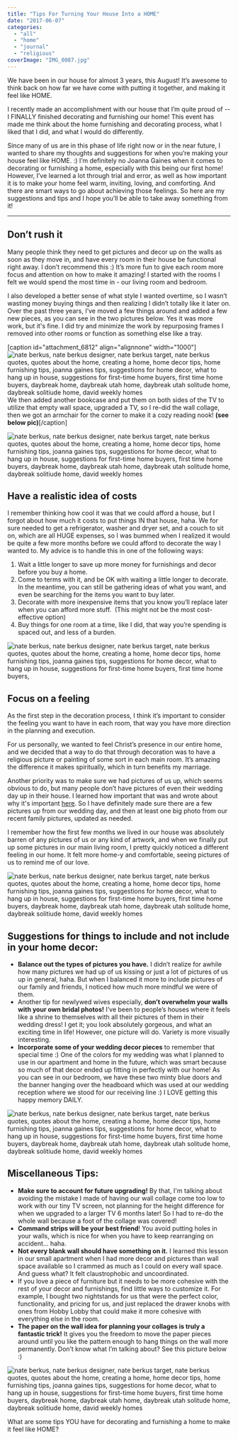 ```yaml
---
title: "Tips For Turning Your House Into a HOME"
date: "2017-06-07"
categories: 
  - "all"
  - "home"
  - "journal"
  - "religious"
coverImage: "IMG_0087.jpg"
---
```


We have been in our house for almost 3 years, this August! It’s awesome to think back on how far we have come with putting it together, and making it feel like HOME.

I recently made an accomplishment with our house that I’m quite proud of -- I FINALLY finished decorating and furnishing our home! This event has made me think about the home furnishing and decorating process, what I liked that I did, and what I would do differently.

Since many of us are in this phase of life right now or in the near future, I wanted to share my thoughts and suggestions for when you’re making your house feel like HOME. :) I’m definitely no Joanna Gaines when it comes to decorating or furnishing a home, especially with this being our first home! However, I’ve learned a lot through trial and error, as well as how important it is to make your home feel warm, inviting, loving, and comforting. And there are smart ways to go about achieving those feelings. So here are my suggestions and tips and I hope you’ll be able to take away something from it!

* * *

## Don’t rush it

Many people think they need to get pictures and decor up on the walls as soon as they move in, and have every room in their house be functional right away. I don’t recommend this :) It’s more fun to give each room more focus and attention on how to make it amazing! I started with the rooms I felt we would spend the most time in - our living room and bedroom.

I also developed a better sense of what style I wanted overtime, so I wasn’t wasting money buying things and then realizing I didn’t totally like it later on. Over the past three years, I’ve moved a few things around and added a few new pieces, as you can see in the two pictures below. Yes it was more work, but it's fine. I did try and minimize the work by repurposing frames I removed into other rooms or function as something else like a tray. 

\[caption id="attachment\_6812" align="alignnone" width="1000"\]![nate berkus, nate berkus designer, nate berkus target, nate berkus quotes, quotes about the home, creating a home, home decor tips, home furnishing tips, joanna gaines tips, suggestions for home decor, what to hang up in house, suggestions for first-time home buyers, first time home buyers, daybreak home, daybreak utah home, daybreak utah solitude home, daybreak solitiude home, david weekly homes](images/Circa-Summer-2015-.png) We then added another bookcase and put them on both sides of the TV to utilize that empty wall space, upgraded a TV, so I re-did the wall collage, then we got an armchair for the corner to make it a cozy reading nook! **(see below pic)**\[/caption\]

![nate berkus, nate berkus designer, nate berkus target, nate berkus quotes, quotes about the home, creating a home, home decor tips, home furnishing tips, joanna gaines tips, suggestions for home decor, what to hang up in house, suggestions for first-time home buyers, first time home buyers, daybreak home, daybreak utah home, daybreak utah solitude home, daybreak solitiude home, david weekly homes](images/Copy-of-Circa-Summer-2015-.png)

## Have a realistic idea of costs

I remember thinking how cool it was that we could afford a house, but I forgot about how much it costs to put things IN that house, haha. We for sure needed to get a refrigerator, washer and dryer set, and a couch to sit on, which are all HUGE expenses, so I was bummed when I realized it would be quite a few more months before we could afford to decorate the way I wanted to. My advice is to handle this in one of the following ways:

1. Wait a little longer to save up more money for furnishings and decor before you buy a home.
2. Come to terms with it, and be OK with waiting a little longer to decorate. In the meantime, you can still be gathering ideas of what you want, and even be searching for the items you want to buy later.
3. Decorate with more inexpensive items that you know you’ll replace later when you can afford more stuff.  (This might not be the most cost-effective option)
4. Buy things for one room at a time, like I did, that way you’re spending is spaced out, and less of a burden.

![nate berkus, nate berkus designer, nate berkus target, nate berkus quotes, quotes about the home, creating a home, home decor tips, home furnishing tips, joanna gaines tips, suggestions for home decor, what to hang up in house, suggestions for first-time home buyers, first time home buyers, ](images/nate-berkus-quote.png)

## Focus on a feeling

As the first step in the decoration process, I think it’s important to consider the feeling you want to have in each room, that way you have more direction in the planning and execution.

For us personally, we wanted to feel Christ’s presence in our entire home, and we decided that a way to do that through decoration was to have a religious picture or painting of some sort in each main room. It’s amazing the difference it makes spiritually, which in turn benefits my marriage.

Another priority was to make sure we had pictures of us up, which seems obvious to do, but many people don’t have pictures of even their wedding day up in their house. I learned how important that was and wrote about why it's important [here](https://freshlymarried.com/the-importance-of-family-photos/). So I have definitely made sure there are a few pictures up from our wedding day, and then at least one big photo from our recent family pictures, updated as needed.

I remember how the first few months we lived in our house was absolutely barren of any pictures of us or any kind of artwork, and when we finally put up some pictures in our main living room, I pretty quickly noticed a different feeling in our home. It felt more home-y and comfortable, seeing pictures of us to remind me of our love.

![nate berkus, nate berkus designer, nate berkus target, nate berkus quotes, quotes about the home, creating a home, home decor tips, home furnishing tips, joanna gaines tips, suggestions for home decor, what to hang up in house, suggestions for first-time home buyers, first time home buyers, daybreak home, daybreak utah home, daybreak utah solitude home, daybreak solitiude home, david weekly homes](images/IMG_0185.jpg)

## Suggestions for things to include and not include in your home decor:

- **Balance out the types of pictures you have.** I didn’t realize for awhile how many pictures we had up of us kissing or just a lot of pictures of us up in general, haha. But when I balanced it more to include pictures of our family and friends, I noticed how much more mindful we were of them. 
- Another tip for newlywed wives especially, **don’t overwhelm your walls with your own bridal photos!** I’ve been to people’s houses where it feels like a shrine to themselves with all their pictures of them in their wedding dress! I get it; you look absolutely gorgeous, and what an exciting time in life! However, one picture will do. Variety is more visually interesting.
- **Incorporate some of your wedding decor pieces** to remember that special time :) One of the colors for my wedding was what I planned to use in our apartment and home in the future, which was smart because so much of that decor ended up fitting in perfectly with our home! As you can see in our bedroom, we have these two minty blue doors and the banner hanging over the headboard which was used at our wedding reception where we stood for our receiving line :) I LOVE getting this happy memory DAILY.

![nate berkus, nate berkus designer, nate berkus target, nate berkus quotes, quotes about the home, creating a home, home decor tips, home furnishing tips, joanna gaines tips, suggestions for home decor, what to hang up in house, suggestions for first-time home buyers, first time home buyers, daybreak home, daybreak utah home, daybreak utah solitude home, daybreak solitiude home, david weekly homes](images/IMG_0184.jpg)

## Miscellaneous Tips:

- **Make sure to account for future upgrading!** By that, I'm talking about avoiding the mistake I made of having our wall collage come too low to work with our tiny TV screen, not planning for the height difference for when we upgraded to a larger TV 6 months later! So I had to re-do the whole wall because a foot of the collage was covered!
- **Command strips will be your best friend**! You avoid putting holes in your walls, which is nice for when you have to keep rearranging on accident... haha.
- **Not every blank wall should have something on it.** I learned this lesson in our small apartment when I had more decor and pictures than wall space available so I crammed as much as I could on every wall space. And guess what? It felt claustrophobic and uncoordinated.
- If you love a piece of furniture but it needs to be more cohesive with the rest of your decor and furnishings, find little ways to customize it. For example, I bought two nightstands for us that were the perfect color, functionality, and pricing for us, and just replaced the drawer knobs with ones from Hobby Lobby that could make it more cohesive with everything else in the room.
- **The paper on the wall idea for planning your collages is truly a fantastic trick!** It gives you the freedom to move the paper pieces around until you like the pattern enough to hang things on the wall more permanently. Don’t know what I’m talking about? See this picture below :)

![nate berkus, nate berkus designer, nate berkus target, nate berkus quotes, quotes about the home, creating a home, home decor tips, home furnishing tips, joanna gaines tips, suggestions for home decor, what to hang up in house, suggestions for first-time home buyers, first time home buyers, daybreak home, daybreak utah home, daybreak utah solitude home, daybreak solitiude home, david weekly homes](images/IMG_0095-1.jpg)

What are some tips YOU have for decorating and furnishing a home to make it feel like HOME?
